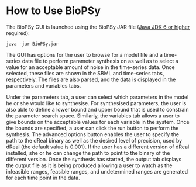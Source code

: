 How to Use BioPSy
=======

The BioPSy GUI is launched using the BioPSy JAR file ([Java JDK 6 or higher](http://www.oracle.com/technetwork/java/javase/downloads/index.html) required):

```
java -jar BioPSy.jar
```

The GUI has options for the user to browse for a model file and a time-series data file to perform parameter synthesis on as well as to select a value for an acceptable amount of noise in the time-series data.  Once selected, these files are shown in the SBML and time-series tabs, respectively.  The files are also parsed, and the data is displayed in the parameters and variables tabs.

Under the parameters tab, a user can select which parameters in the model he or she would like to synthesise.  For synthesised parameters, the user is also able to define a lower bound and upper bound that is used to constrain the parameter search space.  Similarly, the variables tab allows a user to give bounds on the acceptable values for each variable in the system.  Once the bounds are specified, a user can click the run button to perform the synthesis.  The advanced options button enables the user to specify the path to the dReal binary as well as the desired level of precision, used by dReal (the default value is 0.001).  If the user has a different version of dReal installed, she or he can change the path to point to the binary of the different version.  Once the synthesis has started, the output tab displays the output file as it is being produced allowing a user to watch as the infeasible ranges, feasible ranges, and undetermined ranges are generated for each time point in the data.